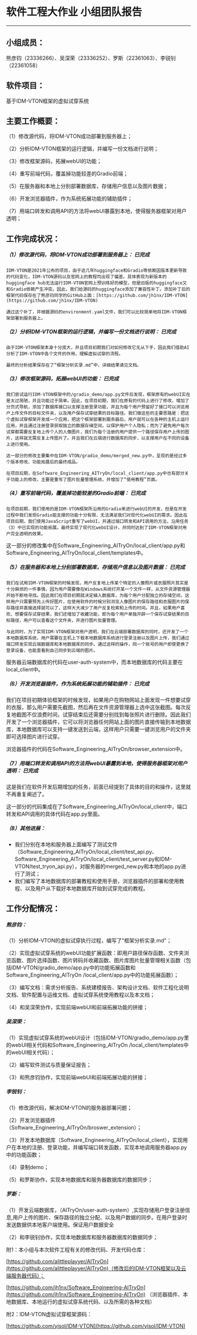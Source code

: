 ﻿# 软件工程大作业 小组团队报告

---

## 小组成员：

熊彦钧（23336266）、吴深荣（23336252）、罗斯（22361063）、李锐钊（22361058）

## 软件项目：

基于IDM-VTON框架的虚拟试穿系统

## 主要工作概要：

（1）修改源代码，将IDM-VTON成功部署到服务器上；

（2）分析IDM-VTON框架的运行逻辑，并编写一份文档进行说明；

（3）修改框架源码，拓展webUI的功能；

（4）重写前端代码，覆盖掉功能较差的Gradio前端；

（5）在服务器和本地上分别部署数据库，存储用户信息以及图片数据；

（6）开发浏览器插件，作为系统拓展功能的辅助插件；

（7）用端口转发和调用API的方法将webUI暴露到本地，使得服务器框架对用户透明；

## 工作完成状况：

##### （1）修改源代码，将IDM-VTON成功部署到服务器上：                  已完成

    IDM-VTON是2021年公布的项目，由于这几年huggingface和Gradio等依赖因版本更新导致的代码变化，IDM-VTON源码以及官网上的教程均出现了偏差。具体表现为新版本的huggingface hub无法运行IDM-VTON官网上预训练好的模型，但是旧版的huggingface又和Gradio依赖产生冲突。因此，我们给源码的huggingface添加了兼容性补丁。添加补丁后的框架代码保存在了熊彦钧同学的GitHub上面：[https://github.com/jh1nx/IDM-VTON](https://github.com/jh1nx/IDM-VTON)

    通过这个补丁，并根据源码的environment.yaml文件，我们可以比较简单地将IDM-VTON框架部署到服务器上。

##### （2）分析IDM-VTON框架的运行逻辑，并编写一份文档进行说明：               已完成

    由于IDM-VTON框架本身十分庞大，并且项目初期我们对如何修改它无从下手，因此我们借助AI分析了IDM-VTON中各个文件的作用，理解虚拟试穿的流程。

    最终的分析结果保存在了“框架分析实录.md”中，详细结果请见文档。

##### （3）修改框架源码，拓展webUI的功能：                  已完成

    我们尝试运行IDM-VTON框架中的/gradio_demo/app.py文件后发现，框架原有的webUI实在是太过简陋，并且功能过于简单。因此，在项目初期，我们在原有的代码上进行了修改，增加了分页式导航，添加了数据库接口以支撑注册登录功能，并且为每个用户预留好了接口可以浏览用户上传文件的目标文件夹，以及用户保存试穿结果的目标路径。我们做这些的主要思路是：把这个虚拟试穿框架开发成一个应用，把这个框架部署到服务器后，用户就可以在各种的主机上运行应用，并且通过注册登录获取独立的数据存储空间，以保护用户个人隐私；而为了避免用户每次试穿都需要反复地上传个人的人像图片，我们为每个注册的用户提供一个路径保存用户上传的图片，这样就无需反复上传图片了。并且我们在云端进行数据库的同步，以支撑用户在不同的设备上进行使用。

    这一部分的修改主要集中在IDM-VTON/gradio_demo/merged_new.py中，呈现的是经过多个版本修改、功能拓展后的最终成品。

    在项目后期，在Software_Engineering_AITryOn/local_client/app.py中也有部分关于功能上的修改，主要是重写了图片批量管理系统，并增加了“使用教程”页面。

##### （4）重写前端代码，覆盖掉功能较差的Gradio前端：                已完成

    在项目前期，我们使用的是IDM-VTON框架所沿用的Gradio来进行webUI的开发，但是在开发过程中我们发现Gradio能支撑的功能十分有限，无法满足我们对现代化webUI的需求。因此在项目后期，我们使用JavaScript重写了webUI，并通过端口转发和API调用的方法，沿用任务（3）中已实现的功能拓展。最终实现了现代化webUI设计，并同时达到了IDM-VTON框架对用户完全透明的效果。

这一部分的修改集中在Software_Engineering_AITryOn/local_client/app.py和Software_Engineering_AITryOn/local_client/templates中。

##### （5）在服务器和本地上分别部署数据库，存储用户信息以及图片数据：                   已完成

    我们在试用IDM-VTON框架的时候发现，用户反复地上传某个特定的人像照片或衣服照片其实是十分麻烦的一件事情，因为用户需要像在Windows系统打开某一个文件一样，从文件资源管理器开始不断地寻找。因此我们在项目初期就决定植入数据库，为每个用户分配独立的存储空间，这样用户只需要预先上传好图片，在使用软件的时候分别浏览人像图片的保存路径和衣服图片的保存路径并直接选择就可以了，这样大大减少了用户反复检索和上传的时间。并且，如果用户喜欢、想要保存试穿结果，我们还增加了收藏功能，即为每个用户单独开辟一个保存试穿结果的目标路径，用户可以查看这个文件夹，并进行图片批量管理。

    与此同时，为了实现IDM-VTON框架对用户透明，我们在云端部署数据库的同时，还开发了一个本地数据库系统，用户需要在主机上下载本地数据库系统进行登录注册以及图片上传，我们通过端口转发实现云端数据库和本地数据库的同步。通过这样的操作，同一个账号的用户即使更换了登录设备，也能查看到自己同步到云端的图片。

服务器云端数据库的代码在user-auth-system中，而本地数据库的代码主要在local_client中。

##### （6）开发浏览器插件，作为系统拓展功能的辅助插件：               已完成

我们在项目初期体验框架的时候发现，如果用户在购物网站上面发现一件想要试穿的衣服，那么用户需要先截图，然后再在文件资源管理器上选中这张截图。每次反复地截图不仅浪费时间，试穿结束后还需要分别找到每张照片进行删除。因此我们开发了一个浏览器插件，它可以将浏览器任何网站上面的图片直接传输到本地数据库，本地数据库可以支持一键发送到云端，这样用户只需要一键浏览用户的文件夹即可选择图片进行试穿。

浏览器插件的代码在Software_Engineering_AITryOn/browser_extension中。

##### （7）用端口转发和调用API的方法将webUI暴露到本地，使得服务器框架对用户透明：                已完成

这是我们在软件开发后期增加的任务，前面已经提到了具体的目的和操作，这里就不再重复阐述了。

这一部分的代码集成在了Software_Engineering_AITryOn/local_client中，端口转发和API调用的具体代码在app.py里面。

##### （8）其他进展：

* 我们分别在本地和服务器上面编写了测试文件（Software_Engineering_AITryOn/local_client/test_api.py、Software_Engineering_AITryOn/local_client/test_server.py和IDM-VTON/test_tryon_api.py），对服务器的merged_new.py和本地的app.py进行了测试；
* 我们编写了本地数据库的部署教程和使用手册，浏览器插件的部署和使用教程、以及用户从下载好本地数据库开始到试穿完成的教程。

## 工作分配情况：

##### 熊彦钧：

（1）分析IDM-VTON的虚拟试穿执行过程，编写了"框架分析实录.md"；

（2）实现虚拟试穿系统的webUI功能扩展函数：即用户路径保存函数、文件夹浏览函数、图片选择函数、图片转码并收藏函数、图片库图片批量管理相关函数（包括IDM-VTON/gradio_demo/app.py中的功能拓展函数和Software_Engineering_AITryOn /local_client/app.py中的功能拓展函数）；

（3）编写文档：需求分析报告、系统建模报告、架构设计文档、软件工程化说明文档、软件配置与运维文档、虚拟试穿系统使用教程以及本文档；

（4）和吴深荣协作，实现前端webUI和前端拓展功能的拼接；

##### 吴深荣：

（1）实现虚拟试穿系统的webUI设计（包括IDM-VTON/gradio_demo/app.py里的webUI相关代码和Software_Engineering_AITryOn /local_client/templates中的webUI相关代码）；

（2）编写软件测试与质量保证报告；

（3）和熊彦钧协作，实现前端webUI和前端拓展功能的拼接；

##### 李锐钊：

（1）修改源代码，解决IDM-VTON的服务器部署问题；

（2）开发浏览器插件（Software_Engineering_AITryOn/broswer_extension）；

（3）开发本地数据库（Software_Engineering_AITryOn/local_client），实现用户在本地的注册、登录功能，并编写端口转发函数，实现本地调用服务器app.py中的功能函数；

（4）录制demo；

（5）和罗斯协作，实现本地数据库和服务器数据库的数据同步；

##### 罗斯：

（1）开发云端数据库，（AITryOn/user-auth-system）,实现存储用户登录注册信息,用户上传的图片、保存路径的独立分配、以及用户数据的同步。在用户登录时发送数据供本地客户端使用。保证用户数据安全

（2）和李锐钊协作，实现本地数据库和服务器数据库的数据同步；

附1：本小组与本次软件工程有关的修改代码、开发代码仓库：

[https://github.com/alittleplayyer/AITryOn](https://github.com/alittleplayyer/AITryOn)（修改后的IDM-VTON框架以及云端服务器代码）；

[https://github.com/jh1nx/Software_Engineering-AITryOn](https://github.com/jh1nx/Software_Engineering-AITryOn) （浏览器插件、本地数据库、本地运行的虚拟试穿系统代码、以及所需的各种文档）

附2：IDM-VTON虚拟试穿框架源码：

[https://github.com/yisol/IDM-VTON](https://github.com/yisol/IDM-VTON)
